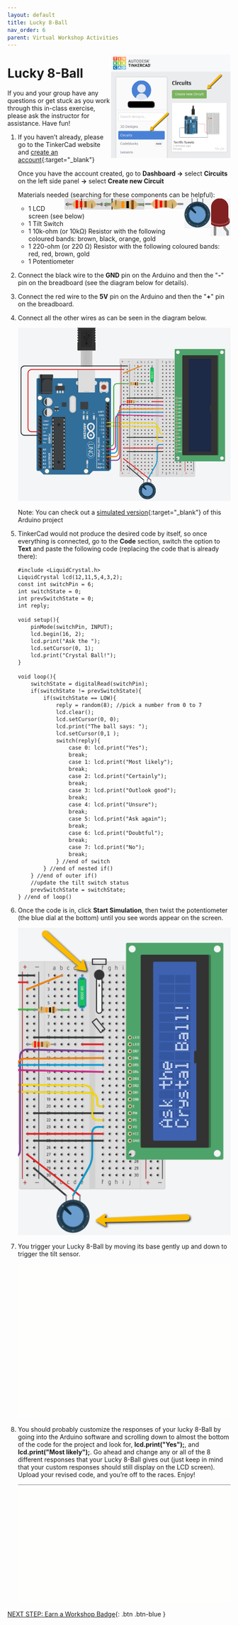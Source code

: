 ```yaml
---
layout: default
title: Lucky 8-Ball
nav_order: 6
parent: Virtual Workshop Activities
---
```

<img src="..\images\virtual_workshops\hello_world\tinkercad_account.png" alt="tinkercad account" style="float:right;width:270px;">

# Lucky 8-Ball

If you and your group have any questions or get stuck as you work through this in-class exercise, please ask the instructor for assistance.  Have fun!

1.  If you haven’t already, please go to the TinkerCad website and [create an account](https://www.tinkercad.com/){:target="_blank"}

    Once you have the account created, go to **Dashboard ->** select **Circuits** on the left side panel **->** select **Create new Circuit**

    Materials needed (searching for these components can be helpful):
    <img src="..\images\virtual_workshops\hello_world\led_cartoon.png" alt="led cartoon" style="float:right;width:45px;">
    <img src="..\images\virtual_workshops\lucky_8-ball\potentiometer.png" alt="potentiometer" style="float:right;width:60px;">
    <img src="..\images\virtual_workshops\hello_world\resistor_cartoon.png" alt="resistor cartoon" style="float:right;width:90px;">
    <img src="..\images\virtual_workshops\lucky_8-ball\10k-ohm_res.png" alt="10 kilo ohm resistor" style="float:right;width:90px;">
    <img src="..\images\virtual_workshops\lucky_8-ball\220-ohm_res.png" alt="220 ohm resistor" style="float:right;width:90px;">
    - 1 LCD screen (see below)
    - 1 Tilt Switch
    - 1 10k-ohm (or 10k&Omega;) Resistor with the following coloured bands: brown, black, orange, gold
    - 1 220-ohm (or 220 &Omega;) Resistor with the following coloured bands: red, red, brown, gold
    - 1 Potentiometer

2.  Connect the black wire to the **GND** pin on the Arduino and then the "**-**" pin on the breadboard (see the diagram below for details).

3.  Connect the red wire to the **5V** pin on the Arduino and then the "**+**" pin on the breadboard.

4.  Connect all the other wires as can be seen in the diagram below.

    <img src="..\images\virtual_workshops\lucky_8-ball\breadboard_schematic.png" alt="breadboard" style="width:480px;">

    Note: You can check out a [simulated version](https://www.tinkercad.com/things/iA5jDh1yDiz){:target="_blank"} of this Arduino project

5.  TinkerCad would not produce the desired code by itself, so once everything is connected, go to the **Code** section, switch the option to **Text** and paste the following code (replacing the code that is already there):

	```
	#include <LiquidCrystal.h> 
	LiquidCrystal lcd(12,11,5,4,3,2);
	const int switchPin = 6; 
	int switchState = 0; 
	int prevSwitchState = 0; 
	int reply;
	
	void setup(){ 
		pinMode(switchPin, INPUT);
		lcd.begin(16, 2); 
		lcd.print("Ask the "); 
		lcd.setCursor(0, 1); 
		lcd.print("Crystal Ball!"); 
	}

	void loop(){ 
		switchState = digitalRead(switchPin);
		if(switchState != prevSwitchState){ 
			if(switchState == LOW){ 
				reply = random(8); //pick a number from 0 to 7
				lcd.clear(); 
				lcd.setCursor(0, 0); 
				lcd.print("The ball says: "); 
				lcd.setCursor(0,1 );
				switch(reply){ 
					case 0: lcd.print("Yes");
					break; 
					case 1: lcd.print("Most likely"); 
					break; 
					case 2: lcd.print("Certainly"); 
					break; 
					case 3: lcd.print("Outlook good"); 
					break; 
					case 4: lcd.print("Unsure"); 
					break; 
					case 5: lcd.print("Ask again"); 
					break; 
					case 6: lcd.print("Doubtful"); 
					break;
					case 7: lcd.print("No"); 
					break; 
				} //end of switch 
			} //end of nested if() 
		} //end of outer if()
		//update the tilt switch status 
		prevSwitchState = switchState;  
	} //end of loop()
	```

6.  Once the code is in, click **Start Simulation**, then twist the potentiometer (the blue dial at the bottom) until you see words appear on the screen.

    <img src="..\images\virtual_workshops\lucky_8-ball\breadboard_lcd.png" alt="breadboard lcd" style="width:480px;">

7.  You trigger your Lucky 8-Ball by moving its base gently up and down to trigger the tilt sensor.

    <img src="..\images\virtual_workshops\lucky_8-ball\animated_breadboard.gif" alt="animated breadboard" style="width:480px;">

8.  You should probably customize the responses of your lucky 8-Ball by going into the Arduino software and scrolling down to almost the bottom of the code for the project and look for, **lcd.print("Yes");**, and **lcd.print("Most likely");**. Go ahead and change any or all of the 8 different responses that your Lucky 8-Ball gives out (just keep in mind that your custom responses should still display on the LCD screen). Upload your revised code, and you’re off to the races. Enjoy!

    <img src="..\images\virtual_workshops\lucky_8-ball\code_edit.gif" alt="code edit" style="width:480px;">

[NEXT STEP: Earn a Workshop Badge](../informal-credentials.html){: .btn .btn-blue }
